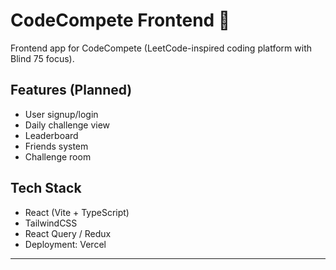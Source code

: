 # CodeCompete Frontend 🚀
Frontend app for CodeCompete (LeetCode-inspired coding platform with Blind 75 focus).

## Features (Planned)
- User signup/login
- Daily challenge view
- Leaderboard
- Friends system
- Challenge room

## Tech Stack
- React (Vite + TypeScript)
- TailwindCSS
- React Query / Redux
- Deployment: Vercel

---
